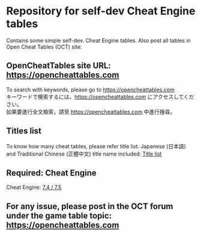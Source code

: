 # Repository for self-dev Cheat Engine tables
Contains some simple self-dev. Cheat Engine tables.
Also post all tables in Open Cheat Tables (OCT) site:

## OpenCheatTables site URL: https://opencheattables.com  
To search with keywords, please go to https://opencheattables.com  
キーワードで検索するには、https://opencheattables.com にアクセスしてください。  
如果要進行全文檢索，請至 https://opencheattables.com 中進行搜尋。  


## Titles list  
To know how many cheat tables, please refer title list. 
Japanese (日本語) and Traditional Chinese (正體中文) title name included:
[Title list](https://github.com/bbfox0703/Mydev-Cheat-Engine-Tables/blob/main/TITLELIST.md)

## Required: Cheat Engine  
Cheat Engine: [7.4 / 7.5](https://github.com/cheat-engine/cheat-engine/releases)  

## For any issue, please post in the OCT forum under the game table topic: https://opencheattables.com 

